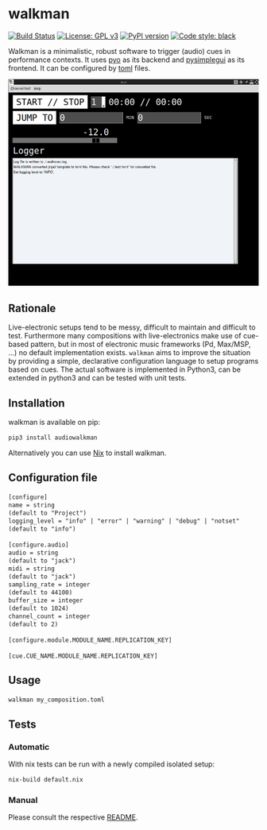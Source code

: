 # walkman

[![Build Status](https://circleci.com/gh/audiowalkman/walkman.svg?style=shield)](https://circleci.com/gh/audiowalkman/walkman)
[![License: GPL v3](https://img.shields.io/badge/License-GPLv3-blue.svg)](https://www.gnu.org/licenses/gpl-3.0)
[![PyPI version](https://badge.fury.io/py/audiowalkman.svg)](https://badge.fury.io/py/audiowalkman)
[![Code style: black](https://img.shields.io/badge/code%20style-black-000000.svg)](https://github.com/psf/black)

Walkman is a minimalistic, robust software to trigger (audio) cues in performance contexts.
It uses [pyo](http://ajaxsoundstudio.com/software/pyo/) as its backend and [pysimplegui](https://pypi.org/project/PySimpleGUI/) as its frontend.
It can be configured by [toml](https://toml.io/en/) files.

![walkman screenshot](screenshot.png)

## Rationale

Live-electronic setups tend to be messy, difficult to maintain and difficult to test.
Furthermore many compositions with live-electronics make use of cue-based pattern, but in most of electronic music frameworks (Pd, Max/MSP, ...) no default implementation exists.
`walkman` aims to improve the situation by providing a simple, declarative configuration language to setup programs based on cues.
The actual software is implemented in Python3, can be extended in python3 and can be tested with unit tests.

## Installation

walkman is available on pip:

```bash
pip3 install audiowalkman
```

Alternatively you can use [Nix](https://nixos.org/) to install walkman.

## Configuration file

```
[configure]
name = string                                                       (default to "Project")
logging_level = "info" | "error" | "warning" | "debug" | "notset"   (default to "info")

[configure.audio]
audio = string                                                      (default to "jack")
midi = string                                                       (default to "jack")
sampling_rate = integer                                             (default to 44100)
buffer_size = integer                                               (default to 1024)
channel_count = integer                                             (default to 2)

[configure.module.MODULE_NAME.REPLICATION_KEY]

[cue.CUE_NAME.MODULE_NAME.REPLICATION_KEY]
```

## Usage

```bash
walkman my_composition.toml
```

## Tests

### Automatic

With nix tests can be run with a newly compiled isolated setup:


```bash
nix-build default.nix
```

### Manual

Please consult the respective [README](https://github.com/audiowalkman/walkman/blob/main/tests/manual/README.md).
